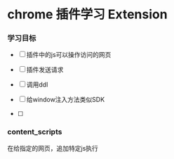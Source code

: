 # chrome 插件学习 Extension

### 学习目标

- [ ] 插件中的js可以操作访问的网页
- [ ] 插件发送请求
- [ ] 调用ddl


- [ ] 给window注入方法类似SDK
- [ ] 




### content_scripts

在给指定的网页，追加特定js执行